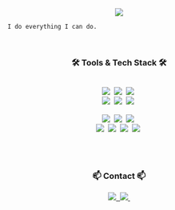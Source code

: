 <!--타이틀 부분-->
<div align="center">
  <img src="https://github.com/tersite1/tersite1/assets/160453556/be9d49ee-872c-4c3f-8997-7bce125957c9" />
</div>


        I do everything I can do.


<br>

<h3 align="center">🛠 Tools & Tech Stack 🛠</h3>


<br>

<div align="center">
  <img src="https://img.shields.io/badge/git-F05033.svg?style=for-the-badge&logo=git&logoColor=white" />&nbsp
  <img src="https://img.shields.io/badge/github-181717.svg?style=for-the-badge&logo=github&logoColor=white" />&nbsp
  <img src="https://img.shields.io/badge/Notion-F3F3F3.svg?style=for-the-badge&logo=notion&logoColor=black" />&nbsp
</div>

<div align="center">
  <img src="https://img.shields.io/badge/VSCode-2C2C32.svg?style=for-the-badge&logo=visual-studio-code&logoColor=22ABF3" />&nbsp
  <img src="https://img.shields.io/badge/jupyter-2C2C32.svg?style=for-the-badge&logo=jupyter&logoColor=F37726" />&nbsp
  <img src="https://img.shields.io/badge/python-white.svg?style=for-the-badge&logo=python&logoColor=#3776AB" />&nbsp
</div>
  
<br>

<div align="center">
  <img src="https://img.shields.io/badge/LINUX-white.svg?style=for-the-badge&logo=linux&logoColor=#FCC624" />&nbsp
  <img src="https://img.shields.io/badge/ROS-white.svg?style=for-the-badge&logo=ros&logoColor=navy" />&nbsp
  <img src="https://img.shields.io/badge/css3-1572B6.svg?style=for-the-badge&logo=css3&logoColor=white" />&nbsp

</div>


<div align="center">
  <img src="https://img.shields.io/badge/adobe%20photoshop-08253c.svg?style=for-the-badge&logo=adobe%20photoshop&logoColor=37abff" />&nbsp
  <img src="https://img.shields.io/badge/qgis-white.svg?style=for-the-badge&logo=qgis&logoColor=#589632" />&nbsp
  <img src="https://img.shields.io/badge/revit-white.svg?style=for-the-badge&logo=autodeskrevit&logoColor=black" />&nbsp
  <img src="https://img.shields.io/badge/autocad-white.svg?style=for-the-badge&logo=autocad&logoColor=red" />&nbsp

<br>
<br>


<br>

<br>

<h3 align="center">📫 Contact 📫</h3>
<div align="center">
  <a href="https://www.linkedin.com/in/min-seok-jang-a890312b1/">
    <img src="https://img.shields.io/badge/LinkedIn-0077B5?style=for-the-badge&logo=linkedin&logoColor=white" />&nbsp
  </a>
  <a href="mailto:itcouldbe0@yonsei.ac.kr">
    <img
      src="https://img.shields.io/badge/itcouldbe0@yonsei.ac.kr-D14836?style=for-the-badge&logo=gmail&logoColor=white"/>&nbsp
  </a>
</div>
